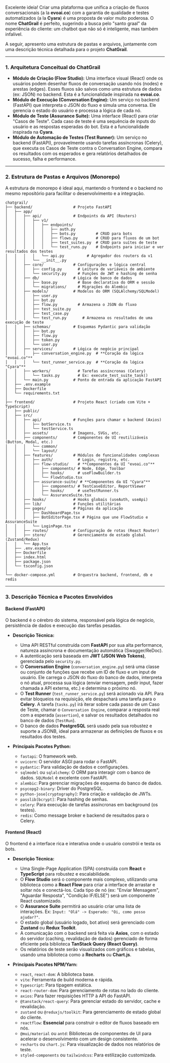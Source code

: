 Excelente ideia! Criar uma plataforma que unifica a criação de fluxos conversacionais (a la **evoai.co**) com a garantia de qualidade e testes automatizados (a la **Cyara**) é uma proposta de valor muito poderosa. O nome **ChatGrail** é perfeito, sugerindo a busca pelo "santo graal" da experiência do cliente: um chatbot que não só é inteligente, mas também infalível.

A seguir, apresento uma estrutura de pastas e arquivos, juntamente com uma descrição técnica detalhada para o projeto **ChatGrail**.

---

### 1. Arquitetura Conceitual do ChatGrail

*   **Módulo de Criação (Flow Studio):** Uma interface visual (React) onde os usuários podem desenhar fluxos de conversação usando nós (nodes) e arestas (edges). Esses fluxos são salvos como uma estrutura de dados (ex: JSON) no backend. Esta é a funcionalidade inspirada na **evoai.co**.
*   **Módulo de Execução (Conversation Engine):** Um serviço no backend (FastAPI) que interpreta o JSON do fluxo e simula uma conversa. Ele gerencia o estado do usuário e processa a lógica de cada nó.
*   **Módulo de Teste (Assurance Suite):** Uma interface (React) para criar "Casos de Teste". Cada caso de teste é uma sequência de inputs do usuário e as respostas esperadas do bot. Esta é a funcionalidade inspirada na **Cyara**.
*   **Módulo de Automação de Testes (Test Runner):** Um serviço no backend (FastAPI), provavelmente usando tarefas assíncronas (Celery), que executa os Casos de Teste contra o Conversation Engine, compara os resultados com os esperados e gera relatórios detalhados de sucesso, falha e performance.

---

### 2. Estrutura de Pastas e Arquivos (Monorepo)

A estrutura de monorepo é ideal aqui, mantendo o frontend e o backend no mesmo repositório para facilitar o desenvolvimento e a integração.

```
chatgrail/
├── backend/                  # Projeto FastAPI
│   ├── app/
│   │   ├── api/              # Endpoints da API (Routers)
│   │   │   ├── v1/
│   │   │   │   ├── endpoints/
│   │   │   │   │   ├── auth.py
│   │   │   │   │   ├── bots.py         # CRUD para bots
│   │   │   │   │   ├── flows.py        # CRUD para fluxos de um bot
│   │   │   │   │   ├── test_suites.py  # CRUD para suítes de teste
│   │   │   │   │   └── test_runs.py    # Endpoints para iniciar e ver resultados dos testes
│   │   │   │   └── api.py          # Agregador dos routers da v1
│   │   │   └── __init__.py
│   │   ├── core/             # Configurações e lógica central
│   │   │   ├── config.py       # Leitura de variáveis de ambiente
│   │   │   └── security.py     # Funções de JWT e hashing de senha
│   │   ├── db/               # Lógica de banco de dados
│   │   │   ├── base.py         # Base declarativa do ORM e sessão
│   │   │   └── migrations/     # Migrações do Alembic
│   │   ├── models/           # Modelos do ORM (SQLAlchemy/SQLModel)
│   │   │   ├── user.py
│   │   │   ├── bot.py
│   │   │   ├── flow.py         # Armazena o JSON do fluxo
│   │   │   ├── test_suite.py
│   │   │   ├── test_case.py
│   │   │   └── test_run.py       # Armazena os resultados de uma execução de teste
│   │   ├── schemas/          # Esquemas Pydantic para validação
│   │   │   ├── bot.py
│   │   │   ├── flow.py
│   │   │   ├── token.py
│   │   │   └── user.py
│   │   ├── services/         # Lógica de negócio principal
│   │   │   ├── conversation_engine.py  # **Coração da lógica "evoai.co"**
│   │   │   └── test_runner_service.py  # **Coração da lógica "Cyara"**
│   │   ├── workers/            # Tarefas assíncronas (Celery)
│   │   │   └── tasks.py        # Ex: execute_test_suite_task()
│   │   └── main.py           # Ponto de entrada da aplicação FastAPI
│   ├── .env.example
│   ├── Dockerfile
│   └── requirements.txt
│
├── frontend/                 # Projeto React (criado com Vite + TypeScript)
│   ├── public/
│   ├── src/
│   │   ├── api/              # Funções para chamar o backend (Axios)
│   │   │   ├── botService.ts
│   │   │   └── testService.ts
│   │   ├── assets/           # Imagens, SVGs, etc.
│   │   ├── components/       # Componentes de UI reutilizáveis (Button, Modal, etc.)
│   │   │   └── common/
│   │   │   └── layout/
│   │   ├── features/         # Módulos de funcionalidades complexas
│   │   │   ├── auth/           # Login, registro, etc.
│   │   │   ├── flow-studio/    # **Componentes da UI "evoai.co"**
│   │   │   │   ├── components/ # Node, Edge, Toolbar
│   │   │   │   ├── hooks/      # useFlowBuilder.ts
│   │   │   │   └── FlowStudio.tsx
│   │   │   ├── assurance-suite/ # **Componentes da UI "Cyara"**
│   │   │   │   ├── components/ # TestCaseEditor, ReportViewer
│   │   │   │   ├── hooks/      # useTestRunner.ts
│   │   │   │   └── AssuranceSuite.tsx
│   │   ├── hooks/            # Hooks globais (useAuth, useApi)
│   │   ├── lib/              # Funções utilitárias
│   │   ├── pages/            # Páginas da aplicação
│   │   │   ├── DashboardPage.tsx
│   │   │   ├── BotEditorPage.tsx # Página que une FlowStudio e AssuranceSuite
│   │   │   └── LoginPage.tsx
│   │   ├── routes/           # Configuração de rotas (React Router)
│   │   ├── store/            # Gerenciamento de estado global (Zustand/Redux)
│   │   └── App.tsx
│   ├── .env.example
│   ├── Dockerfile
│   ├── index.html
│   ├── package.json
│   └── tsconfig.json
│
└── docker-compose.yml        # Orquestra backend, frontend, db e redis
```

---

### 3. Descrição Técnica e Pacotes Envolvidos

#### **Backend (FastAPI)**

O backend é o cérebro do sistema, responsável pela lógica de negócio, persistência de dados e execução das tarefas pesadas.

*   **Descrição Técnica:**
    *   Uma API RESTful construída com **FastAPI** por sua alta performance, natureza assíncrona e documentação automática (Swagger/ReDoc).
    *   A autenticação será baseada em **JWT (JSON Web Tokens)**, gerenciada pelo `security.py`.
    *   O **Conversation Engine** (`conversation_engine.py`) será uma classe ou conjunto de funções que recebe um ID de fluxo e um input de usuário. Ele carrega o JSON do fluxo do banco de dados, interpreta o nó atual, processa sua lógica (enviar mensagem, pedir input, fazer chamada a API externa, etc.) e determina o próximo nó.
    *   O **Test Runner** (`test_runner_service.py`) será acionado via API. Para evitar bloqueios na requisição, ele despachará uma tarefa para o **Celery**. A tarefa (`tasks.py`) irá iterar sobre cada passo de um Caso de Teste, chamar o `Conversation Engine`, comparar a resposta real com a esperada (`assertion`), e salvar os resultados detalhados no banco de dados (`TestRun`).
    *   O banco de dados **PostgreSQL** será usado pela sua robustez e suporte a JSONB, ideal para armazenar as definições de fluxos e os resultados dos testes.

*   **Principais Pacotes Python:**
    *   `fastapi`: O framework web.
    *   `uvicorn`: O servidor ASGI para rodar o FastAPI.
    *   `pydantic`: Para validação de dados e configurações.
    *   `sqlmodel` ou `sqlalchemy`: O ORM para interagir com o banco de dados. `SQLModel` é excelente com FastAPI.
    *   `alembic`: Para gerenciar migrações de esquema do banco de dados.
    *   `psycopg2-binary`: Driver do PostgreSQL.
    *   `python-jose[cryptography]`: Para criação e validação de JWTs.
    *   `passlib[bcrypt]`: Para hashing de senhas.
    *   `celery`: Para execução de tarefas assíncronas em background (os testes).
    *   `redis`: Como message broker e backend de resultados para o Celery.

#### **Frontend (React)**

O frontend é a interface rica e interativa onde o usuário constrói e testa os bots.

*   **Descrição Técnica:**
    *   Uma Single-Page Application (SPA) construída com **React** e **TypeScript** para robustez e escalabilidade.
    *   O **Flow Studio** será o componente mais complexo, utilizando uma biblioteca como a **React Flow** para criar a interface de arrastar e soltar nós e conectá-los. Cada tipo de nó (ex: "Enviar Mensagem", "Aguardar Resposta", "Condição IF/ELSE") será um componente React customizado.
    *   O **Assurance Suite** permitirá ao usuário criar uma lista de interações. Ex: `Input: "Olá" -> Esperado: "Oi, como posso ajudar?"`.
    *   O estado global (usuário logado, bot ativo) será gerenciado com **Zustand** ou **Redux Toolkit**.
    *   A comunicação com o backend será feita via **Axios**, com o estado do servidor (caching, revalidação de dados) gerenciado de forma eficiente pela biblioteca **TanStack Query (React Query)**.
    *   Os relatórios de teste serão visualizados com gráficos e tabelas, usando uma biblioteca como a **Recharts** ou **Chart.js**.

*   **Principais Pacotes NPM/Yarn:**
    *   `react`, `react-dom`: A biblioteca base.
    *   `vite`: Ferramenta de build moderna e rápida.
    *   `typescript`: Para tipagem estática.
    *   `react-router-dom`: Para gerenciamento de rotas no lado do cliente.
    *   `axios`: Para fazer requisições HTTP à API do FastAPI.
    *   `@tanstack/react-query`: Para gerenciar estado do servidor, cache e revalidação.
    *   `zustand` ou `@reduxjs/toolkit`: Para gerenciamento de estado global do cliente.
    *   `reactflow`: **Essencial** para construir o editor de fluxos baseado em nós.
    *   `@mui/material` ou `antd`: Bibliotecas de componentes de UI para acelerar o desenvolvimento com um design consistente.
    *   `recharts` ou `chart.js`: Para visualização de dados nos relatórios de teste.
    *   `styled-components` ou `tailwindcss`: Para estilização customizada.
